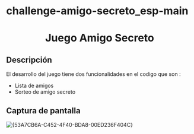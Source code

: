 # challenge-amigo-secreto_esp-main

<h1 align="center"> Juego Amigo Secreto </h1>

## Descripción

El desarrollo del juego tiene dos funcionalidades en el codigo que son : 
- Lista de amigos
- Sorteo de amigo secreto
  
## Captura de pantalla
![{53A7CB6A-C452-4F40-BDA8-00ED236F404C}](https://github.com/user-attachments/assets/7d11183a-31aa-4e75-906a-15f895789d04)


